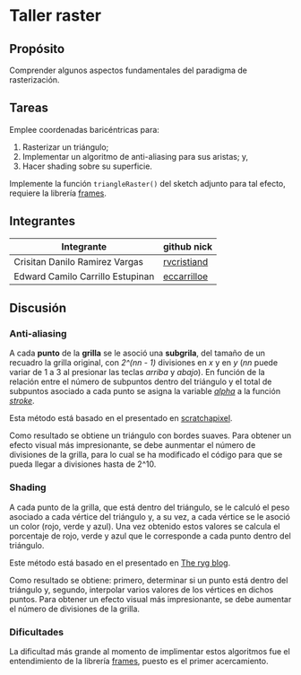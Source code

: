 # Taller raster

## Propósito

Comprender algunos aspectos fundamentales del paradigma de rasterización.

## Tareas

Emplee coordenadas baricéntricas para:

1. Rasterizar un triángulo;
2. Implementar un algoritmo de anti-aliasing para sus aristas; y,
3. Hacer shading sobre su superficie.

Implemente la función ```triangleRaster()``` del sketch adjunto para tal efecto, requiere la librería [frames](https://github.com/VisualComputing/framesjs/releases).

## Integrantes

| Integrante | github nick |
|------------|-------------|
| Crisitan Danilo Ramirez Vargas | [rvcristiand](https://github.com/rvcristiand) |
| Edward Camilo Carrillo Estupinan  | [eccarrilloe](https://github.com/eccarrilloe) |

## Discusión

### Anti-aliasing
A cada **punto** de la **grilla** se le asoció una **subgrila**, del tamaño de un recuadro la grilla original, con *2^(nn - 1)* divisiones en *x* y en *y* (*nn* puede variar de 1 a 3 al presionar las teclas *arriba* y *abajo*). En función de la relación entre el número de subpuntos dentro del triángulo y el total de subpuntos asociado a cada punto se asigna la variable [*alpha*](https://processing.org/reference/alpha_.html) a la función [*stroke*](https://processing.org/reference/stroke_.html).

Esta método está basado en el presentado en [scratchapixel](https://www.scratchapixel.com/lessons/3d-basic-rendering/rasterization-practical-implementation/rasterization-practical-implementation).

Como resultado se obtiene un triángulo con bordes suaves. Para obtener un efecto visual más impresionante, se debe aunmentar el número de divisiones de la grilla, para lo cual se ha modificado el código para que se pueda llegar a divisiones hasta de 2^10.

### Shading
A cada punto de la grilla, que está dentro del triángulo, se le calculó el peso asociado a cada vértice del triángulo y, a su vez, a cada vértice  se le asoció un color (rojo, verde y azul). Una vez obtenido estos valores se calcula el porcentaje de rojo, verde y azul que le corresponde a cada punto dentro del triángulo.

Este método está basado en el presentado en [The ryg blog](https://fgiesen.wordpress.com/2013/02/06/the-barycentric-conspirac/).

Como resultado se obtiene: primero, determinar si un punto está dentro del triángulo y, segundo, interpolar varios valores de los vértices en dichos puntos. Para obtener un efecto visual más impresionante, se debe aumentar el número de divisiones de la grilla.

### Dificultades
La dificultad más grande al momento de implimentar estos algoritmos fue el entendimiento de la librería [frames](https://github.com/VisualComputing/framesjs), puesto es el primer acercamiento.
